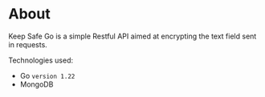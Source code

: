 # About

Keep Safe Go is a simple Restful API aimed at encrypting the text field sent in requests.

Technologies used:

- Go `version 1.22`
- MongoDB
